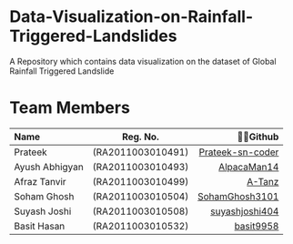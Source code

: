 # Data-Visualization-on-Rainfall-Triggered-Landslides
A Repository which contains data visualization on the dataset of Global Rainfall Triggered Landslide
# Team Members
| Name |  Reg. No.  | 👨‍💻Github|
|:-----|:--------:|------:|
|Prateek        |(RA2011003010491)|  [Prateek-sn-coder](https://github.com/Prateek-sn-coder)|
|Ayush Abhigyan |(RA2011003010493)| [AlpacaMan14](https://github.com/AlpacaMan14)|
|Afraz Tanvir   |(RA2011003010499)| [A-Tanz](https://github.com/A-Tanz)|
|Soham Ghosh    |(RA2011003010504)| [SohamGhosh3101](https://github.com/SohamGhosh3101)|
|Suyash Joshi   |(RA2011003010508)| [suyashjoshi404](https://github.com/suyashjoshi404)|
|Basit Hasan    |(RA2011003010532)| [basit9958](https://github.com/basit9958)|

